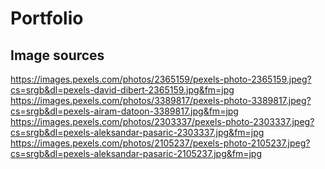 # Portfolio

## Image sources
https://images.pexels.com/photos/2365159/pexels-photo-2365159.jpeg?cs=srgb&dl=pexels-david-dibert-2365159.jpg&fm=jpg
https://images.pexels.com/photos/3389817/pexels-photo-3389817.jpeg?cs=srgb&dl=pexels-airam-datoon-3389817.jpg&fm=jpg
https://images.pexels.com/photos/2303337/pexels-photo-2303337.jpeg?cs=srgb&dl=pexels-aleksandar-pasaric-2303337.jpg&fm=jpg
https://images.pexels.com/photos/2105237/pexels-photo-2105237.jpeg?cs=srgb&dl=pexels-aleksandar-pasaric-2105237.jpg&fm=jpg
